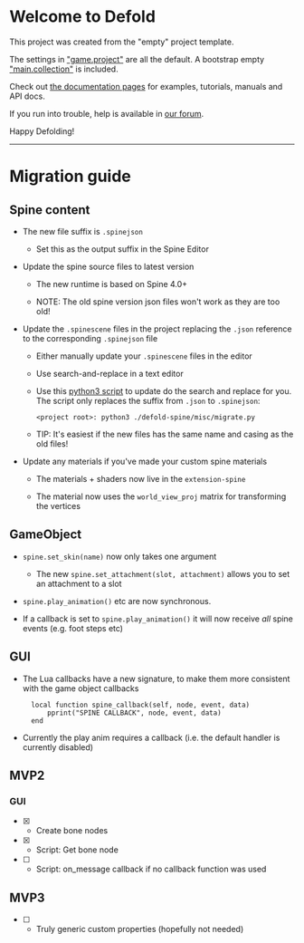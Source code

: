 # Welcome to Defold

This project was created from the "empty" project template.

The settings in ["game.project"](defold://open?path=/game.project) are all the default. A bootstrap empty ["main.collection"](defold://open?path=/main/main.collection) is included.

Check out [the documentation pages](https://defold.com/learn) for examples, tutorials, manuals and API docs.

If you run into trouble, help is available in [our forum](https://forum.defold.com).

Happy Defolding!

---


# Migration guide

## Spine content

* The new file suffix is `.spinejson`
    - Set this as the output suffix in the Spine Editor

* Update the spine source files to latest version
    - The new runtime is based on Spine 4.0+

    - NOTE: The old spine version json files won't work as they are too old!

* Update the `.spinescene` files in the project replacing the `.json` reference to the corresponding `.spinejson` file

    * Either manually update your `.spinescene` files in the editor

    * Use search-and-replace in a text editor

    * Use this [python3 script](./defold-spine/misc/migrate.py) to update do the search and replace for you. The script only replaces
    the suffix from `.json` to `.spinejson`:

        `<project root>: python3 ./defold-spine/misc/migrate.py`

    * TIP: It's easiest if the new files has the same name and casing as the old files!

* Update any materials if you've made your custom spine materials

    * The materials + shaders now live in the `extension-spine`

    * The material now uses the `world_view_proj` matrix for transforming the vertices

## GameObject

* `spine.set_skin(name)` now only takes one argument

    - The new `spine.set_attachment(slot, attachment)` allows you to set an attachment to a slot

* `spine.play_animation()` etc are now synchronous.

* If a callback is set to `spine.play_animation()` it will now receive _all_ spine events (e.g. foot steps etc)


## GUI

* The Lua callbacks have a new signature, to make them more consistent with the game object callbacks

        local function spine_callback(self, node, event, data)
            pprint("SPINE CALLBACK", node, event, data)
        end

* Currently the play anim requires a callback (i.e. the default handler is currently disabled)



## MVP2

### GUI

* [x] - Create bone nodes
* [x] - Script: Get bone node
* [ ] - Script: on_message callback if no callback function was used

## MVP3

* [ ] - Truly generic custom properties (hopefully not needed)
